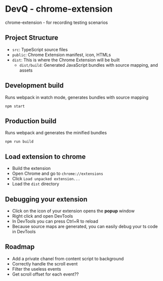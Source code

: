 # DevQ - chrome-extension
chrome-extension -  for recording testing scenarios

## Project Structure
- `src`: TypeScript source files
- `public`: Chrome Extension manifest, icon, HTMLs
- `dist`: This is where the Chrome Extension will be built
  - `dist/build`: Generated JavaScript bundles with source mapping, and assets

## Development build
Runs webpack in watch mode, generates bundles with source mapping
```
npm start
```

## Production build
Runs webpack and generates the minified bundles
```
npm run build
```

## Load extension to chrome
- Build the extension
- Open Chrome and go to `chrome://extensions`
- Click `Load unpacked extension...`
- Load the `dist` directory

## Debugging your extension
- Click on the icon of your extension opens the **popup** window
- Right click and open DevTools
- In DevTools you can press Ctrl+R to reload
- Because source maps are generated, you can easily debug your ts code in DevTools

## Roadmap

- Add a private chanel from content script to background
- Correctly handle the scroll event
- Filter the useless events
- Get scroll offset for each event??
